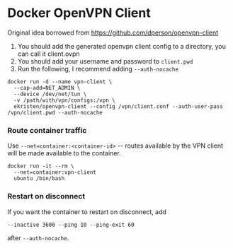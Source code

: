 # Docker OpenVPN Client

Original idea borrowed from https://github.com/dperson/openvpn-client

1. You should add the generated openvpn client config to a directory, you can call it client.ovpn
2. You should add your username and password to `client.pwd`
3. Run the following, I recommend adding `--auth-nocache`

```
docker run -d --name vpn-client \
  --cap-add=NET_ADMIN \
  --device /dev/net/tun \
  -v /path/with/vpn/configs:/vpn \
  ekristen/openvpn-client --config /vpn/client.conf --auth-user-pass /vpn/client.pwd --auth-nocache
```

### Route container traffic

Use `--net=container:<container-id>` -- routes available by the VPN client will be made available to the container.

```
docker run -it --rm \
  --net=container:vpn-client
  ubuntu /bin/bash
```

### Restart on disconnect
If you want the container to restart on disconnect, add 
```
--inactive 3600 --ping 10 --ping-exit 60
```
after `--auth-nocache`.

